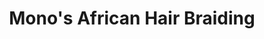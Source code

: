 ---
title: "Mono's African Hair Braiding"
url: /mauldin/monos-african-hair-braiding/
shop: Friseur
---